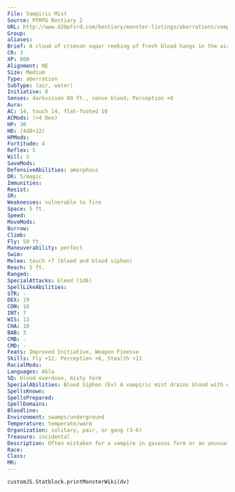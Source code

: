 ```yaml
---
File: Vampiric Mist
Source: PFRPG Bestiary 2
URL: http://www.d20pfsrd.com/bestiary/monster-listings/aberrations/vampiric-mist
Group: 
aliases: 
Brief: A cloud of crimson vapor reeking of fresh blood hangs in the air, reaching out with lashing claws.
CR: 3
XP: 800
Alignment: NE
Size: Medium
Type: aberration
SubType: (air, water)
Initiative: 8
Senses: darkvision 60 ft., sense blood; Perception +8
Aura: 
AC: 14, touch 14, flat-footed 10
ACMods: (+4 Dex)
HP: 30
HD: (4d8+12)
HPMods: 
Fortitude: 4
Reflex: 5
Will: 5
SaveMods: 
DefensiveAbilities: amorphous
DR: 5/magic
Immunities: 
Resist: 
SR: 
Weaknesses: vulnerable to fire
Space: 5 ft.
Speed: 
MoveMods: 
Burrow: 
Climb: 
Fly: 50 ft.
Maneuverability: perfect
Swim: 
Melee: touch +7 (bleed and blood siphon)
Reach: 5 ft.
Ranged: 
SpecialAttacks: bleed (1d6)
SpellLikeAbilities: 
STR: -
DEX: 19
CON: 16
INT: 7
WIS: 13
CHA: 10
BAB: 3
CMB: -
CMD: -
Feats: Improved Initiative, Weapon Finesse
Skills: Fly +12, Perception +8, Stealth +11
RacialMods: 
Languages: Aklo
SQ: blood overdose, misty form
SpecialAbilities: Blood Siphon (Ex) A vampiric mist drains blood with each melee touch attack dealing 1d3 points of Constitution damage. Every time a vampiric mist damages a creature in this way, it heals 1d8 hit points. Hit points healed in excess of its maximum are gained as temporary hit points, to a maximum amount equal to its Constitution score. These temporary hit points last for 1 hour.  Blood Overdose (Su) When a vampiric mist gorges on blood to an extent that it gains temporary hit points, it moves much more quickly. It gains a +2 bonus to its Armor Class and on Reflex saves, and can take one additional move action each round.  Misty Form (Ex) A vampiric mist's body is composed of a semisolid red mist similar in consistency to thick foam. The vampiric mist does not have a Strength score, and it cannot manipulate or wear solid objects. This form grants it the amorphous defensive ability, and allows it to move through areas as small as 1 inch in diameter with no reduction to its speed. The creature can speak in a hissing voice. A vampiric mist cannot enter water or other fluids, and is treated as a creature two size categories smaller than its actual size (Tiny for most vampiric mists) for the purposes of how wind affects it.  Sense Blood (Ex) A vampiric mist can immediately sense the presence of warm-blooded creatures in a 60-foot radius as if by scent. It can detect exposed blood within a mile.
SpellsKnown: 
SpellsPrepared: 
SpellDomains: 
Bloodline: 
Environment: swamps/underground
Temperature: temperate/warm
Organization: solitary, pair, or gang (3-6)
Treasure: incidental
Description: Often mistaken for a vampire in gaseous form or an unusual type of air elemental, the vampiric mist is in fact a strange form of aberrant life. With an amorphous body that consists as much of fluid as it does of air, this creature dwells in swamps or moist underground regions where its vulnerability to heat isn't as much of a concern.  Although somewhat intelligent, vampiric mists do not form societies. They sometimes form into small gangs, but even then they show little interest in working together. Much of a vampiric mist's time is spent seeking prey-a pursuit that the monster often shows great creativity in accomplishing. The creatures' propensity for taking on vague, skeletal forms of the creatures whose blood they drink only further adds to their mystique and fuels rumors that they have connections to the undead. Indeed, many vampiric mists enjoy using this common misconception to their advantage, causing foes to use foolish tactics-such as tricking spellcasters into using positive energy against them as if they were undead monsters.
Race: 
Class: 
MR: 
---
```

```dataviewjs
customJS.Statblock.printMonsterWiki(dv)
```
